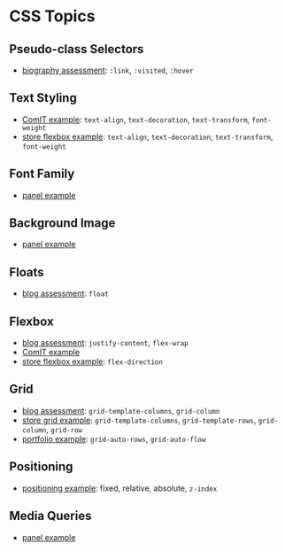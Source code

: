 # CSS Topics

## Pseudo-class Selectors
- [biography assessment](): `:link`, `:visited`, `:hover`

## Text Styling
- [ComIT example](): `text-align`, `text-decoration`, `text-transform`, `font-weight`
- [store flexbox example](): `text-align`, `text-decoration`, `text-transform`, `font-weight`

## Font Family 
- [panel example]()

## Background Image
- [panel example]()

## Floats
- [blog assessment](): `float`

## Flexbox
- [blog assessment](): `justify-content`, `flex-wrap`
- [ComIT example]()
- [store flexbox example](): `flex-direction`

## Grid
- [blog assessment](): `grid-template-columns`, `grid-column`
- [store grid example](): `grid-template-columns`, `grid-template-rows`, `grid-column`, `grid-row`
- [portfolio example](): `grid-auto-rows`, `grid-auto-flow`

## Positioning
- [positioning example](): fixed, relative, absolute, `z-index`

## Media Queries
- [panel example]()
